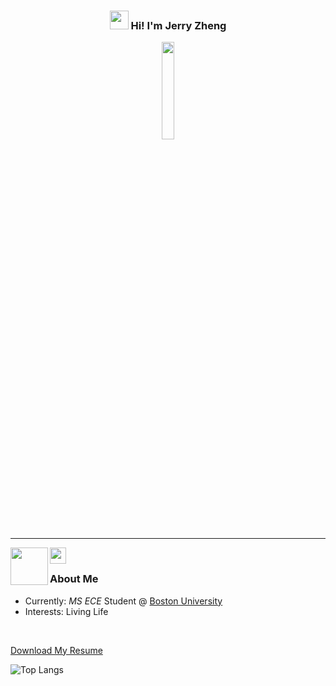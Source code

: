  <h3 align="center"><img src = "https://raw.githubusercontent.com/MartinHeinz/MartinHeinz/master/wave.gif" width = 30px> Hi! I'm Jerry Zheng</h3>
 <p align="center">
<img width="20%" src="https://img.icons8.com/ios-filled/96/000000/programming.png"/>
</p>
 
 ---
 
<a href="https://www.linkedin.com/in/jerryzheng7/">
  <img align="left" width="60px" src="https://img.shields.io/badge/LinkedIn-0077B5?style=for-the-badge&logo=linkedin&logoColor=white"  />
</a>

<a href="mailto:jerryzhen14@gmail.com">
  <img align="left" width="26px" src="https://cdn.simpleicons.org/gmail" />
</a>

<br />

### About Me
- Currently: *MS ECE* Student @ [Boston University](https://www.bu.edu/) <br />
- Interests: Living Life
<br />

[Download My Resume](https://github.com/user-attachments/files/19595793/Resume-.Jerry.Zheng.Mar.2025.pdf)




![Top Langs](https://github-readme-stats.vercel.app/api/top-langs/?username=jerryzheng7&layout=compact&theme=dark)
